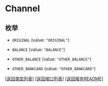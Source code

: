 # Channel

## 枚举


* `ORIGINAL` (value: `"ORIGINAL"`)

* `BALANCE` (value: `"BALANCE"`)

* `OTHER_BALANCE` (value: `"OTHER_BALANCE"`)

* `OTHER_BANKCARD` (value: `"OTHER_BANKCARD"`)


[\[返回类型列表\]](README.md#类型列表)
[\[返回接口列表\]](README.md#接口列表)
[\[返回服务README\]](README.md)


